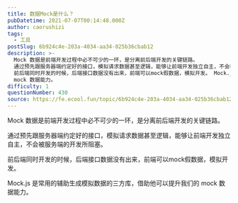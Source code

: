 ```yaml
---
title: 数据Mock是什么？
pubDatetime: 2021-07-07T00:14:48.000Z
author: caorushizi
tags:
  - 工具
postSlug: 6b924c4e-203a-4034-aa34-025b36cbab12
description: >-
  Mock 数据是前端开发过程中必不可少的一环，是分离前后端开发的关键链路。
  通过预先跟服务器端约定好的接口，模拟请求数据甚至逻辑，能够让前端开发独立自主，不会被服务端的开发所阻塞。
  前后端同时开发的时候，后端接口数据没有出来，前端可以mock假数据，模拟开发。 Mock.js 是常用的辅助生成模拟数据的三方库，借助他可以提升我们的
  mock 数据能力。 
difficulty: 1
questionNumber: 430
source: https://fe.ecool.fun/topic/6b924c4e-203a-4034-aa34-025b36cbab12
---
```


Mock 数据是前端开发过程中必不可少的一环，是分离前后端开发的关键链路。 

通过预先跟服务器端约定好的接口，模拟请求数据甚至逻辑，能够让前端开发独立自主，不会被服务端的开发所阻塞。

前后端同时开发的时候，后端接口数据没有出来，前端可以mock假数据，模拟开发。

Mock.js 是常用的辅助生成模拟数据的三方库，借助他可以提升我们的 mock 数据能力。


